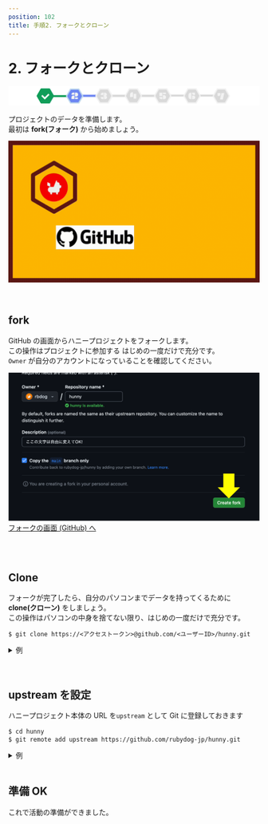 ```yaml
---
position: 102
title: 手順2. フォークとクローン
---
```


# 2. フォークとクローン

![image](/tutorial/stepper-2.png)

プロジェクトのデータを準備します。  
最初は **fork(フォーク)** から始めましょう。

![gif](/tutorial/eye-fork.gif)

<br />

## fork

GitHub の画面からハニープロジェクトをフォークします。  
この操作はプロジェクトに参加する はじめの一度だけで充分です。  
`Owner` が自分のアカウントになっていることを確認してください。

![image](/tutorial/fork.png)  
<a href="https://github.com/rubydog-jp/hunny/fork" class='linkbutton'>フォークの画面 (GitHub) へ</a>

<br />

<br />

## Clone

フォークが完了したら、自分のパソコンまでデータを持ってくるために **clone(クローン)** をしましょう。  
この操作はパソコンの中身を捨てない限り、はじめの一度だけで充分です。

```
$ git clone https://<アクセストークン>@github.com/<ユーザーID>/hunny.git
```

<details>
  <summary> 例 </summary>
  <pre>
$ git clone https://ghp_Xxxx1122Yyyy3344Zzzz5566AaaaBbbbCccc@github.com/rbdog/hunny.git
  </pre>
</details>

<br />

<br />

## upstream を設定

ハニープロジェクト本体の URL を`upstream` として Git に登録しておきます

```
$ cd hunny
$ git remote add upstream https://github.com/rubydog-jp/hunny.git
```

<details>
  <summary> 例 </summary>
  <pre>
$ cd hunny <br />
$ git remote add upstream https://github.com/rubydog-jp/hunny.git
  </pre>
</details>

<br />

## 準備 OK

これで活動の準備ができました。
